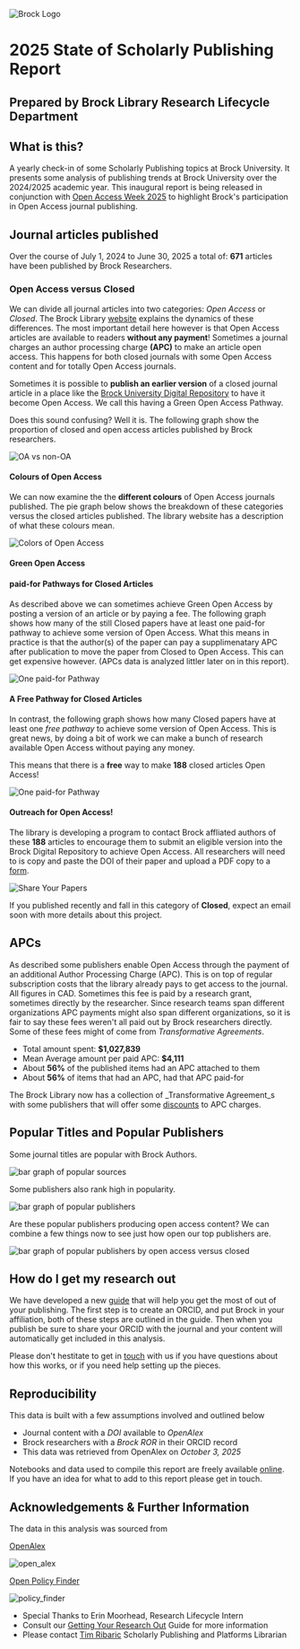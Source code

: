 ![Brock Logo](brocku-384x232.png) 
# 2025 State of Scholarly Publishing Report

## Prepared by Brock Library Research Lifecycle Department



## What is this?
A yearly check-in of some Scholarly Publishing topics at Brock University. It presents some analysis of publishing trends at Brock University over the 2024/2025 academic year. This inaugural report is being released in conjunction with [Open Access Week 2025](https://www.openaccessweek.org/theme) to highlight Brock's participation in Open Access journal publishing.

## Journal articles published

Over the course of July 1, 2024 to June 30, 2025 a total of: **671** articles have been published by Brock Researchers.

### Open Access versus Closed

We can divide all journal articles into two categories: _Open Access_ or _Closed_. The Brock Library [website](https://brocku.ca/library/open-access/) explains the dynamics of these differences. The most important detail here however is that Open Access articles are available to readers **without any payment**! Sometimes a journal charges an author processing charge **(APC)** to  make an article open access. This happens for both closed journals with some Open Access content and for totally Open Access journals. 

Sometimes it is possible to **publish an earlier version** of a closed journal article in a place like the [Brock University Digital Repository](https://brocku.scholaris.ca/home) to have it become Open Access. We call this having a Green Open Access Pathway.

Does this sound confusing? Well it is. The following graph show the proportion of closed and open access articles published by Brock researchers.

![OA vs non-OA](Open_Access_versus_Closed.png)

#### Colours of Open Access

We can now examine the the **different colours** of Open Access journals published. The pie graph below shows the breakdown of these categories versus the closed articles published. The library website has a description of what these colours mean.

![Colors of Open Access](Colours_of_Open_Access.png)

#### Green Open Access

<!-- When publishing in a closed journal there is often something called a _green pathway_ that will allow the author to either buy out Open Access rights to the article or to allow them to deposit a certain version of their article to the Brock University Digital Repository. The breakdown of what Green pathways exist for Brock author is shown in the following pie graphs.

![One Free Pathway](One_Free_Pathway.png) -->

#### paid-for Pathways for Closed Articles

As described above we can sometimes achieve Green Open Access by posting a version of an article or by paying a fee. The following graph shows how many of the still Closed papers have at least one paid-for pathway to achieve some version of Open Access. What this means in practice is that the author(s) of the paper can pay a supplimenatary APC after publication to move the paper from Closed to Open Access. This can get expensive however. (APCs data is analyzed littler later on in this report).

![One paid-for Pathway](Paid_For_Option_Closed_Articles.png)

#### A Free Pathway for Closed Articles

In contrast, the following graph shows how many Closed papers have at least one _free pathway_ to achieve some version of Open Access. This is great news, by doing a bit of work we can make a bunch of research available Open Access without paying any money.

This means that there is a **free** way to make **188** closed articles Open Access!

![One paid-for Pathway](Free_Option_Closed_Articles.png)

#### Outreach for Open Access!

The library is developing a program to contact Brock affliated authors of these **188** articles to encourage them to submit an eligible version into the Brock Digital Repository to achieve Open Access. All researchers will need to is copy and paste the DOI of their paper and upload a PDF copy to a [form](https://researchguides.library.brocku.ca/getting-your-research-out/depositing-open-access).

![Share Your Papers](syp_form.png)

If you published recently and fall in this category of **Closed**, expect an email soon with more details about this project.

## APCs

As described some publishers enable Open Access through the payment of an additional Author Processing Charge (APC). This is on top of regular subscription costs that the library already pays to get access to the journal. All figures in CAD. Sometimes this fee is paid by a research grant, sometimes directly by the researcher. Since research teams span different organizations APC payments might also span different organizations, so it is fair to say these fees weren't all paid out by Brock researchers directly. Some of these fees might of come from _Transformative Agreements_.

- Total amount spent: **$1,027,839**
- Mean Average amount per paid APC: **$4,111**
- About **56%** of the published items had an APC attached to them
- About **56%** of items that had an APC, had that APC paid-for

The Brock Library now has a collection of _Transformative Agreement_s with some publishers that will offer some [discounts](https://brocku.ca/library/open-access/open-access-investments/#1675264614266-ad3c5d97-5fef) to APC charges.


## Popular Titles and Popular Publishers

Some journal titles are popular with Brock Authors.

![bar graph of popular sources](Top_10_Sources.png)

Some publishers also rank high in popularity.

![bar graph of popular publishers](Top_10_Publishers.png)

Are these popular publishers producing open access content? We can combine a few things now to see just how open our top publishers are.

![bar graph of popular publishers by open access versus closed](Proportion_of_Open_Access.png)


## How do I get my research out

We have developed a new [guide](https://researchguides.library.brocku.ca/getting-your-research-out) that will help you get the most of out of your publishing. The first step is to create an ORCID, and put Brock in your affiliation, both of these steps are outlined in the guide. Then when you publish be sure to share your ORCID with the journal and your content will automatically get included in this analysis.

Please don't hestitate to get in [touch](https://brocku.ca/library/tim-ribaric/) with us if you have questions about how this works, or if you need help setting up the pieces.


## Reproducibility

This data is built with a few assumptions involved and outlined below

- Journal content with a _DOI_ available to _OpenAlex_
- Brock researchers with a _Brock ROR_ in their ORCID record
- This data was retrieved from OpenAlex on _October 3, 2025_

Notebooks and data used to compile this report are freely available [online](https://github.com/elibtronic/2025_state_of_scholarly_communication). If you have an idea for what to add to this report please get in touch.

## Acknowledgements & Further Information

The data in this analysis was sourced from

[OpenAlex](https://openalex.org/)

![open_alex](OpenAlex.png)

[Open Policy Finder](https://openpolicyfinder.jisc.ac.uk/)

![policy_finder](JISC.png)

- Special Thanks to Erin Moorhead, Research Lifecycle Intern
- Consult our [Getting Your Research Out](https://researchguides.library.brocku.ca/getting-your-research-out) Guide for more information
- Please contact [Tim Ribaric](https://brocku.ca/library/tim-ribaric/) Scholarly Publishing and Platforms Librarian

